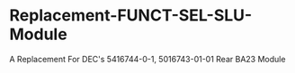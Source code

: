 # Replacement-FUNCT-SEL-SLU-Module
A Replacement For DEC's 5416744-0-1, 5016743-01-01 Rear BA23 Module
